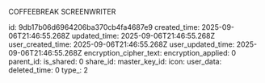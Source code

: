 COFFEEBREAK SCREENWRITER

id: 9db17b06d6964206ba370cb4fa4687e9
created_time: 2025-09-06T21:46:55.268Z
updated_time: 2025-09-06T21:46:55.268Z
user_created_time: 2025-09-06T21:46:55.268Z
user_updated_time: 2025-09-06T21:46:55.268Z
encryption_cipher_text: 
encryption_applied: 0
parent_id: 
is_shared: 0
share_id: 
master_key_id: 
icon: 
user_data: 
deleted_time: 0
type_: 2